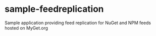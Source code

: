 # sample-feedreplication
Sample application providing feed replication for NuGet and NPM feeds hosted on MyGet.org
